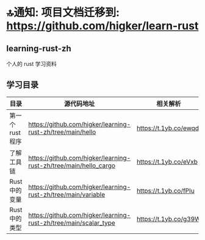 # 🔝通知: 项目文档迁移到: https://github.com/higker/learn-rust

## learning-rust-zh
个人的 rust 学习资料



## 学习目录

|目录|源代码地址|相关解析|
|---|---|-------|
|第一个rust程序|https://github.com/higker/learning-rust-zh/tree/main/hello|https://t.1yb.co/ewqd|
|了解工具链|https://github.com/higker/learning-rust-zh/tree/main/hello_cargo |https://t.1yb.co/eVxb|
|Rust中的变量|https://github.com/higker/learning-rust-zh/tree/main/variable|https://t.1yb.co/fPIu|
|Rust中的类型|https://github.com/higker/learning-rust-zh/tree/main/scalar_type|https://t.1yb.co/g39W|
